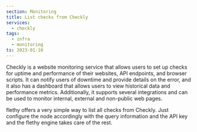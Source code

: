 ```yaml
---
section: Monitoring
title: List checks from Checkly
services:
  - checkly
tags:
  - infra
  - monitoring
ts: 2023-01-10
---
```


Checkly is a website monitoring service that allows users to set up checks for uptime and performance of their websites, API endpoints, and browser scripts. It can notify users of downtime and provide details on the error, and it also has a dashboard that allows users to view historical data and performance metrics. Additionally, it supports several integrations and can be used to monitor internal, external and non-public web pages.

flethy offers a very simple way to list all checks from Checkly. Just configure the node accordingly with the query information and the API key and the flethy engine takes care of the rest.
